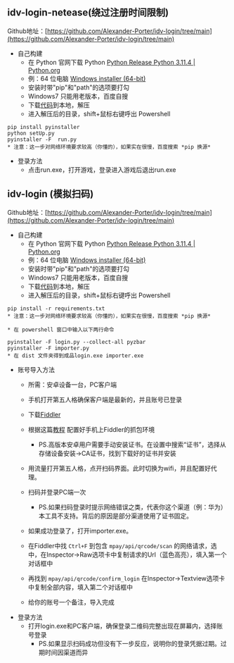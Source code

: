 ## idv-login-netease(绕过注册时间限制)

Github地址：[https://github.com/Alexander-Porter/idv-login/tree/main](https://github.com/Alexander-Porter/idv-login/tree/main)
* 自己构建
    * 在 Python 官网下载 Python [Python Release Python 3.11.4 | Python.org](https://www.python.org/downloads/release/python-3114/)
    * 例：64 位电脑 [Windows installer (64-bit)](https://www.python.org/ftp/python/3.11.4/python-3.11.4-amd64.exe)
    * 安装时带"pip"和"path"的选项要打勾
    * Windows7 只能用老版本，百度自搜
    * 下载[代码](https://github.com/Alexander-Porter/idv-login/archive/refs/heads/main.zip)到本地，解压
    * 进入解压后的目录，shift+鼠标右键呼出 Powershell
```plain
pip install pyinstaller
python setUp.py
pyinstaller -F  run.py
* 注意：这一步对网络环境要求较高（你懂的），如果实在很慢，百度搜索 *pip 换源*
```

* 登录方法
    * 点击run.exe，打开游戏，登录进入游戏后退出run.exe
 


## idv-login (模拟扫码)

Github地址：[https://github.com/Alexander-Porter/idv-login/tree/main](https://github.com/Alexander-Porter/idv-login/tree/main)
* 自己构建
    * 在 Python 官网下载 Python [Python Release Python 3.11.4 | Python.org](https://www.python.org/downloads/release/python-3114/)
    * 例：64 位电脑 [Windows installer (64-bit)](https://www.python.org/ftp/python/3.11.4/python-3.11.4-amd64.exe)
    * 安装时带"pip"和"path"的选项要打勾
    * Windows7 只能用老版本，百度自搜
    * 下载[代码](https://github.com/Alexander-Porter/idv-login/archive/refs/heads/main.zip)到本地，解压
    * 进入解压后的目录，shift+鼠标右键呼出 Powershell
```plain
pip install -r requirements.txt
* 注意：这一步对网络环境要求较高（你懂的），如果实在很慢，百度搜索 *pip 换源*
```
    * 在 powershell 窗口中输入以下两行命令
```plain
pyinstaller -F login.py --collect-all pyzbar
pyinstaller -F importer.py
* 在 dist 文件夹得到成品login.exe importer.exe
```

* 账号导入方法
    * 所需：安卓设备一台，PC客户端
    * 手机打开第五人格确保客户端是最新的，并且账号已登录
    * 下载[Fiddler](https://telerik-fiddler.s3.amazonaws.com/fiddler/FiddlerSetup.exe)
    * 根据这篇[教程](https://blog.csdn.net/michaelwoshi/article/details/114173158) 配置好手机上Fiddler的抓包环境
        * PS.高版本安卓用户需要手动安装证书。在设置中搜索“证书”，选择从存储设备安装→CA证书，找到下载好的证书并安装
    * 用流量打开第五人格，点开扫码界面。此时切换为wifi，并且配置好代理。
    * 扫码并登录PC端一次
        * PS.如果扫码登录时提示网络错误之类，代表你这个渠道（例：华为）本工具不支持。背后的原因是部分渠道使用了证书固定。
    * 如果成功登录了，打开importer.exe。
    * 在Fiddler中找 `Ctrl+F` 到包含 `mpay/api/qrcode/scan` 的网络请求，选中，在Inspector→Raw选项卡中复制请求的Url（蓝色高亮），填入第一个对话框中
    * 再找到 `mpay/api/qrcode/confirm_login` 在Inspector→Textview选项卡中复制全部内容，填入第二个对话框中

    * 给你的账号一个备注，导入完成
* 登录方法
    * 打开login.exe和PC客户端，确保登录二维码完整出现在屏幕内，选择账号登录
        * PS.如果显示扫码成功但没有下一步反应，说明你的登录凭据过期。过期时间因渠道而异
 

